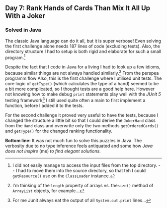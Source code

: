 ## Day 7: Rank Hands of Cards Than Mix It All Up With a Joker

### Solved in Java

The classic Java language can do it all, but it is super verbose! Even solving the first challenge alone needs 187 lines of code (excluding tests). Also, the directory structure I had to setup is both rigid and  elaborate for such a small program.[^00]

Despite the fact that I code in Java for a living I had to look up a few idioms, because similar things are not always handled similarly.[^0] 
From the perspea programm flow 
Also, this is the first challenge where I utilised unit tests. The core logic of `getType()` (which calculates the type of a hand) seemed to be a bit more complicated, so I thought tests are a good help here. However not knowing how to make debug `print` statements play well with the _JUnit 5_ testing framework[^1] I still used quite often a main to first implement a function, before I added it to the tests.

For the second challenge it  proved very useful to have the tests, because I changed the structure a little bit so that I could derive the `JokerHand` class from the `Hand` class and overwrite only the two methods `getOrderedCards()` and `getType()` for the changed ranking functionality.

**Bottom line:** It was not much fun to solve this puzzles in Java. The verbosity due to no type inference feels antiquated and some how _Java does not inspire_ (me) _to find elegant solutions_.

  [^00]: I did not easily manage to access the input files from the top directory. -- I had to move them into the source directory, so that teh I could `getResource()` use on the `ClassLoader` instance.

  [^0]: I'm thinking of the `length` property of arrays vs. the`size()` method of `ArrayList` objects, for example...
  [^1]: For me Junit always eat the output of all `System.out.print` lines...
